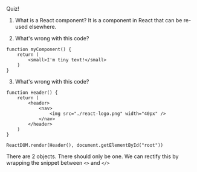 Quiz!

1. What is a React component?
It is a component in React that can be re-used elsewhere.


2. What's wrong with this code?
```
function myComponent() {
    return (
        <small>I'm tiny text!</small>
    )
}
```

3. What's wrong with this code?
```
function Header() {
    return (
        <header>
            <nav>
                <img src="./react-logo.png" width="40px" />
            </nav>
        </header>
    )
}

ReactDOM.render(Header(), document.getElementById("root"))
```
There are 2 objects. There should only be one. We can rectify this by wrapping the snippet between `<>` and `</>`